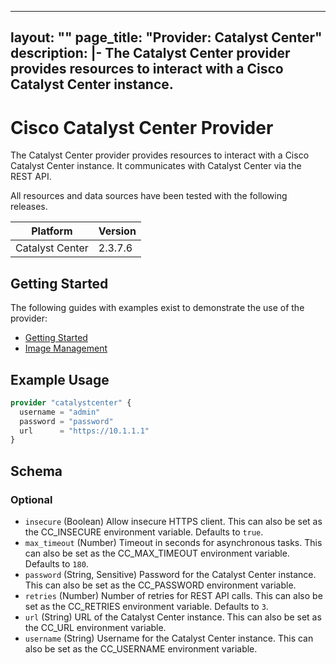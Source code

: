 
---
layout: ""
page_title: "Provider: Catalyst Center"
description: |-
  The Catalyst Center provider provides resources to interact with a Cisco Catalyst Center instance.
---

# Cisco Catalyst Center Provider

The Catalyst Center provider provides resources to interact with a Cisco Catalyst Center instance. It communicates with Catalyst Center via the REST API.

All resources and data sources have been tested with the following releases.

| Platform        | Version |
| --------------- | ------- |
| Catalyst Center | 2.3.7.6 |

## Getting Started

The following guides with examples exist to demonstrate the use of the provider:

- [Getting Started](https://registry.terraform.io/providers/CiscoDevNet/catalystcenter/latest/docs/guides/getting_started)
- [Image Management](https://registry.terraform.io/providers/CiscoDevNet/catalystcenter/latest/docs/guides/image_management)

## Example Usage

```terraform
provider "catalystcenter" {
  username = "admin"
  password = "password"
  url      = "https://10.1.1.1"
}
```

<!-- schema generated by tfplugindocs -->
## Schema

### Optional

- `insecure` (Boolean) Allow insecure HTTPS client. This can also be set as the CC_INSECURE environment variable. Defaults to `true`.
- `max_timeout` (Number) Timeout in seconds for asynchronous tasks. This can also be set as the CC_MAX_TIMEOUT environment variable. Defaults to `180`.
- `password` (String, Sensitive) Password for the Catalyst Center instance. This can also be set as the CC_PASSWORD environment variable.
- `retries` (Number) Number of retries for REST API calls. This can also be set as the CC_RETRIES environment variable. Defaults to `3`.
- `url` (String) URL of the Catalyst Center instance. This can also be set as the CC_URL environment variable.
- `username` (String) Username for the Catalyst Center instance. This can also be set as the CC_USERNAME environment variable.
